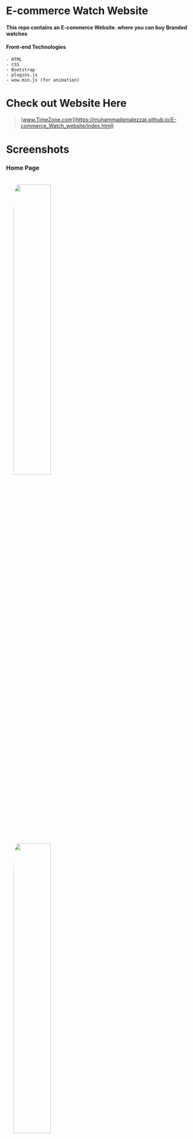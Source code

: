 # E-commerce Watch Website



#### This repo contains an E-commerce Website.  where you can buy Branded watches

#### Front-end Technologies

    - HTML
    - CSS
    - Bootstrap
    - plugins.js
    - wow.min.js (for animation)

# Check out Website Here 

> [www.TimeZone.com](https://muhammadgmalezzat.github.io/E-commerce_Watch_website/index.html)

# Screenshots 
<div style="display:block; ">
  <h3>Home Page</h3>
    <img src="/Screenshoot/1.jpg" width="45%" style="border-radius: 5%; margin: 20px;" >
    <img src="/Screenshoot/2.jpg" width="45%" style="border-radius: 5%; margin: 20px;">
    <img src="/Screenshoot/3.jpg" width="45%" style="border-radius: 5%; margin: 20px;" >
    <img src="/Screenshoot/4.jpg" width="45%" style="border-radius: 5%; margin: 20px;">
    <img src="/Screenshoot/5.jpg" width="60%" style="border-radius: 5%; margin:auto;">
    <h3>Shop Page</h3>
    <img src="/Screenshoot/6.jpg" width="45%" style="border-radius: 5%; margin: 20px;" >
    <img src="/Screenshoot/7.jpg" width="45%" style="border-radius: 5%; margin: 20px;">
    <h3>About Page</h3>
    <img src="/Screenshoot/8.jpg" width="60%" style="border-radius: 5%; margin: 20px;" >
    <h3>Blog Page</h3>
    <img src="/Screenshoot/9.jpg" width="60%" style="border-radius: 5%; margin: 20px;" >
    <h3>Contact Page</h3>
    <img src="/Screenshoot/10.jpg" width="60%" style="border-radius: 5%; margin: 20px;" >

</div>


